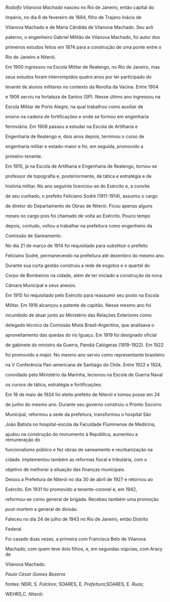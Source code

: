 

*Rodolfo Vilanova Machado* nasceu no Rio de Janeiro, então capital do

Império, no dia 6 de fevereiro de 1884, filho de Trajano Inácio de

Vilanova Machado e de Maria Cândida de Vilanova Machado. Seu avô

paterno, o engenheiro Gabriel Militão de Vilanova Machado, foi autor dos

primeiros estudos feitos em 1874 para a construção de uma ponte entre o

Rio de Janeiro e Niterói.



Em 1900 ingressou na Escola Militar de Realengo, no Rio de Janeiro, mas

seus estudos foram interrompidos quatro anos por ter participado do

levante de alunos militares no contexto da Revolta da Vacina. Entre 1904

e 1906 serviu na fortaleza de Santos (SP). Nesse último ano ingressou na

Escola Militar de Porto Alegre, na qual trabalhou como auxiliar de

ensino na cadeira de fortificações e onde se formou em engenharia

ferroviária. Em 1908 passou a estudar na Escola de Artilharia e

Engenharia de Realengo e, dois anos depois, terminou o curso de

engenharia militar e estado-maior e foi, em seguida, promovido a

primeiro-tenente.



Em 1910, já na Escola de Artilharia e Engenharia de Realengo, tornou-se

professor de topografia e, posteriormente, de tática e estratégia e de

história militar. No ano seguinte licenciou-se do Exército e, a convite

de seu cunhado, o prefeito Feliciano Sodré (1911-1914), assumiu o cargo

de diretor do Departamento de Obras de Niterói. Ficou apenas alguns

meses no cargo pois foi chamado de volta ao Exército. Pouco tempo

depois, contudo, voltou a trabalhar na prefeitura como engenheiro da

Comissão de Saneamento.



No dia 21 de março de 1914 foi requisitado para substituir o prefeito

Feliciano Sodré, permanecendo na prefeitura até dezembro do mesmo ano.

Durante sua curta gestão construiu a rede de esgotos e o quartel do

Corpo de Bombeiros na cidade, além de ter iniciado a construção da nova

Câmara Municipal e seus anexos.



Em 1915 foi requisitado pelo Exército para reassumir seu posto na Escola

Militar. Em 1918 alcançou a patente de capitão. Nesse mesmo ano foi

incumbido de atuar junto ao Ministério das Relações Exteriores como

delegado técnico da Comissão Mista Brasil-Argentina, que analisava o

aproveitamento das quedas do rio Iguaçu. Em 1919 foi designado oficial

de gabinete do ministro da Guerra, Pandiá Calógeras (1919-1922). Em 1922

foi promovido a major. No mesmo ano serviu como representante brasileiro

na V Conferência Pan-americana de Santiago do Chile. Entre 1922 e 1924,

convidado pelo Ministério da Marinha, lecionou na Escola de Guerra Naval

os cursos de tática, estratégia e fortificações.



Em 18 de maio de 1924 foi eleito prefeito de Niterói e tomou posse em 24

de junho do mesmo ano. Durante seu governo construiu o Pronto Socorro

Municipal, reformou a sede da prefeitura, transformou o hospital São

João Batista no hospital-escola da Faculdade Fluminense de Medicina,

ajudou na construção do monumento à República, aumentou a remuneração do

funcionalismo público e fez obras de saneamento e reurbanização na

cidade. Implementou também as reformas fiscal e tributária, com o

objetivo de melhorar a situação das finanças municipais.



Deixou a Prefeitura de Niterói no dia 30 de abril de 1927 e retornou ao

Exército. Em 1931 foi promovido a tenente-coronel e, em 1942,

reformou-se como general de brigada. Recebeu também uma promoção

*post-mortem* a general de divisão.



Faleceu no dia 24 de julho de 1943 no Rio de Janeiro, então Distrito

Federal.



Foi casado duas vezes, a primeira com Francisca Belo de Vilanova

Machado, com quem teve dois filhos, e, em segundas núpcias, com Aracy de

Vilanova Machado.



*Paulo César Gomes Bezerra*



fontes: NERI, S. *Folclore*; SOARES, E. *Prefeitura*;SOARES, E. *Ruas*;

WEHRS,C. *Niterói*.

